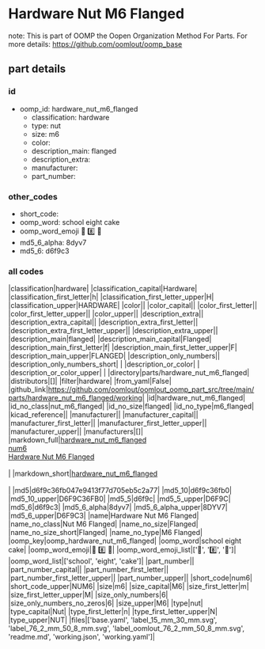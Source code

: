 # Hardware Nut M6 Flanged  

note: This is part of OOMP the Oopen Organization Method For Parts. For more details: https://github.com/oomlout/oomp_base

##  part details





### id
* oomp_id: hardware_nut_m6_flanged
  * classification: hardware
  * type: nut
  * size: m6
  * color: 
  * description_main: flanged
  * description_extra: 
  * manufacturer: 
  * part_number: 

### other_codes
* short_code: 
* oomp_word: school eight cake
* oomp_word_emoji :school: :eight: :cake:
* md5_6_alpha: 8dyv7
* md5_6: d6f9c3

### all codes 
|classification|hardware|
|classification_capital|Hardware|
|classification_first_letter|h|
|classification_first_letter_upper|H|
|classification_upper|HARDWARE|
|color||
|color_capital||
|color_first_letter||
|color_first_letter_upper||
|color_upper||
|description_extra||
|description_extra_capital||
|description_extra_first_letter||
|description_extra_first_letter_upper||
|description_extra_upper||
|description_main|flanged|
|description_main_capital|Flanged|
|description_main_first_letter|f|
|description_main_first_letter_upper|F|
|description_main_upper|FLANGED|
|description_only_numbers||
|description_only_numbers_short| |
|description_or_color| |
|description_or_color_upper| |
|directory|parts/hardware_nut_m6_flanged|
|distributors|[]|
|filter|hardware|
|from_yaml|False|
|github_link|https://github.com/oomlout/oomlout_oomp_part_src/tree/main/parts/hardware_nut_m6_flanged/working|
|id|hardware_nut_m6_flanged|
|id_no_class|nut_m6_flanged|
|id_no_size|flanged|
|id_no_type|m6_flanged|
|kicad_reference||
|manufacturer||
|manufacturer_capital||
|manufacturer_first_letter||
|manufacturer_first_letter_upper||
|manufacturer_upper||
|manufacturers|[]|
|markdown_full|[hardware_nut_m6_flanged](https://github.com/oomlout/oomlout_oomp_part_src/tree/main/parts/hardware_nut_m6_flanged/working)<br>[num6](https://github.com/oomlout/oomlout_oomp_part_src/tree/main/parts/hardware_nut_m6_flanged/working)<br>[Hardware Nut M6 Flanged](https://github.com/oomlout/oomlout_oomp_part_src/tree/main/parts/hardware_nut_m6_flanged/working)<br><br>|
|markdown_short|[hardware_nut_m6_flanged](https://github.com/oomlout/oomlout_oomp_part_src/tree/main/parts/hardware_nut_m6_flanged/working)<br><br>|
|md5|d6f9c36fb047e9413f77d705eb5c2a77|
|md5_10|d6f9c36fb0|
|md5_10_upper|D6F9C36FB0|
|md5_5|d6f9c|
|md5_5_upper|D6F9C|
|md5_6|d6f9c3|
|md5_6_alpha|8dyv7|
|md5_6_alpha_upper|8DYV7|
|md5_6_upper|D6F9C3|
|name|Hardware Nut M6 Flanged|
|name_no_class|Nut M6 Flanged|
|name_no_size|Flanged|
|name_no_size_short|Flanged|
|name_no_type|M6 Flanged|
|oomp_key|oomp_hardware_nut_m6_flanged|
|oomp_word|school eight cake|
|oomp_word_emoji|:school: :eight: :cake:|
|oomp_word_emoji_list|[':school:', ':eight:', ':cake:']|
|oomp_word_list|['school', 'eight', 'cake']|
|part_number||
|part_number_capital||
|part_number_first_letter||
|part_number_first_letter_upper||
|part_number_upper||
|short_code|num6|
|short_code_upper|NUM6|
|size|m6|
|size_capital|M6|
|size_first_letter|m|
|size_first_letter_upper|M|
|size_only_numbers|6|
|size_only_numbers_no_zeros|6|
|size_upper|M6|
|type|nut|
|type_capital|Nut|
|type_first_letter|n|
|type_first_letter_upper|N|
|type_upper|NUT|
|files|['base.yaml', 'label_15_mm_30_mm.svg', 'label_76_2_mm_50_8_mm.svg', 'label_oomlout_76_2_mm_50_8_mm.svg', 'readme.md', 'working.json', 'working.yaml']|
